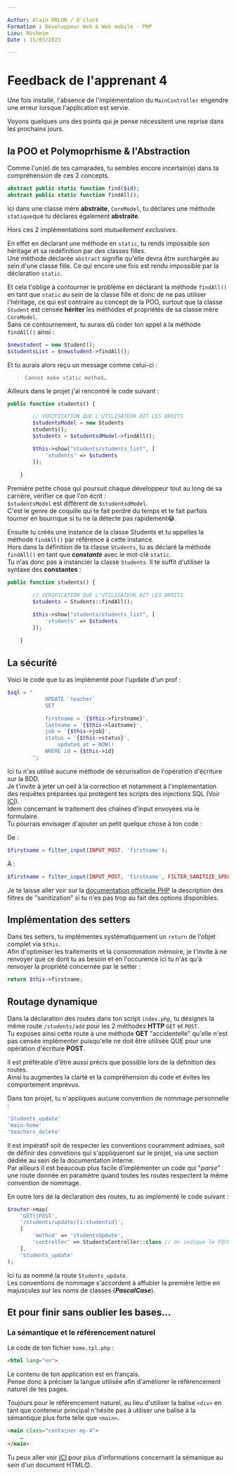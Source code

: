 ```yaml
---

Author: Alain ORLUK / O'clock  
Formation : Développeur Web & Web mobile - PHP 
Lieu: Rosheim
Date : 15/03/2023  

---
```

# **Feedback de l'apprenant 4**

Une fois installé, l'absence de l'implémentation du `MainController` engendre une erreur lorsque l'application est servie.  

Voyons quelques uns des points qui je pense nécessitent une reprise dans les prochains jours.  

## **la POO et Polymoprhisme & l'Abstraction**

Comme l'un(e) de tes camarades, tu sembles encore incertain(e) dans ta compréhension de ces 2 concepts.  

```php
abstract public static function find($id);
abstract public static function findAll();
```

Ici dans une classe mère **abstraite**, `CoreModel`, tu déclares une méthode `statique`que tu déclares également **abstraite**.  

Hors ces 2 implémentations sont *mutuellement exclusives*.  

En effet en déclarant une méthode en `static`, tu rends impossible son héritage et sa redéfinition par des classes filles.  
Une méthode déclarée `abstract` signifie qu'elle devra être surchargée au sein d'une classe fille. Ce qui encore une fois est rendu impossible par la déclaration `static`.  

Et cela t'oblige à contourner le problème en déclarant la méthode `findAll()` en tant que `static` au sein de la classe fille et donc de ne pas utiliser l'héritage, ce qui est contraire au concept de la POO, surtout que la classe `Student` est censée **hériter** les méthodes et propriétés de sa classe mère `CoreModel`.  
Sans ce contournement, tu aurais dû coder ton appel à la méthode `findAll()` ainsi :  

```php
$newstudent = new Student();
$studentsList = $newstudent->findAll();
```

Et tu aurais alors reçu un message comme celui-ci :  
> `Cannot make static method…`  

Ailleurs dans le projet j'ai rencontré le code suivant :  

```php
public function students() {

        // VERIFICATION QUE L'UTILISATEUR AIT LES DROITS
        $studentsModel = new Students
        students();
        $students = $studentsdModel->findAll();

        $this->show("students/students_list", [
            'students' => $students
        ]);
        
    }
```

Première petite chose qui poursuit chaque développeur tout au long de sa carrière, vérifier ce que l'on écrit :  
`$studentsModel` est différent de `$studentsdModel`.  
C'est le genre de coquille qui te fait perdre du temps et te fait parfois tourner en bourrique si tu ne la détecte pas rapidement😂.  

Ensuite tu créés une instance de la classe Students et tu appelles la méthode `findAll()` par référence à cette instance.  
Hors dans la définition de ta classe `Students`, tu as déclaré la méthode `findAll()` en tant que ***constante*** avec le mot-clé `static`.  
Tu n'as donc pas à instancier la classe `Students`. Il te suffit d'utiliser la syntaxe des **constantes** :  

```php
public function students() {

        // VERIFICATION QUE L'UTILISATEUR AIT LES DROITS
        $students = Students::findAll();

        $this->show("students/students_list", [
            'students' => $students
        ]);
        
    }
```

## **La sécurité**

Voici le code que tu as implémenté pour l'update d'un prof :  

```php
$sql = "
            UPDATE `teacher`
            SET

            firstname = '{$this->firstname}',
            lastname = '{$this->lastname}',
            job = '{$this->job}',
            status = '{$this->status}',
                updated_at = NOW()
            WHERE id = {$this->id}
        ";
```

Ici tu n'as utilisé aucune méthode de sécurisation de l'opération d'écriture sur la BDD.  
Je t'invite à jeter un oeil à la correction et notamment à l'implémentation des requêtes préparées qui protègent tes scripts des injections SQL (Voir [ICI](https://www.php.net/manual/fr/pdostatement.execute.php)).  
Idem concernant le traitement des chaînes d'input envoyées via le formulaire.  
Tu pourrais envisager d'ajouter un petit quelque chose à ton code :  

De :

```php
$firstname = filter_input(INPUT_POST, 'firstname');
```

À :  

```php
$firstname = filter_input(INPUT_POST, 'firstname', FILTER_SANITIZE_SPECIAL_CHARS);
```

Je te laisse aller voir sur la [documentation officielle PHP](https://www.php.net/manual/en/filter.filters.sanitize.php) la description des filtres de "sanitization" si tu n'es pas trop au fait des options disponibles.  

## **Implémentation des setters**  

Dans tes setters, tu implémentes systématiquement un `return` de l'objet complet via `$this`.  
Afin d'optimiser les traitements et la consommation mémoire, je t'invite à ne renvoyer que ce dont tu as besoin et en l'occurence ici tu n'as qu'à renvoyer la propriété concernée par le setter :  

```php
return $this->firstname;
```

## **Routage dynamique**

Dans la déclaration des routes dans ton script `index.php`, tu désignes la même route `/students/add` pour les 2 méthodes **HTTP** `GET` et `POST`.  
Tu exposes ainsi cette route à une méthode **GET** "accidentelle" qu'elle n'est pas censée implémenter puisqu'elle ne doit être utilisée QUE pour une opération d'écriture **POST**.  

Il est préférable d'être aussi précis que possible lors de la définition des routes.  
Ainsi tu augmentes la clarté et la compréhension du code et évites les comportement imprévus.  
  
Dans ton projet, tu n'appliques aucune convention de nommage personnelle :  

```php
'Students_update'
'main-home'
'teachers_delete'
```

Il est impératif soit de respecter les conventions couramment admises, soit de définir des convetions qui s'appliqueront sur le projet, via une section dédiée au sein de la documentation interne.  
Par ailleurs il est beaucoup plus facile d'implémenter un code qui "*parse*" une route donnée en paramètre quand toutes les routes respectent la même convention de nommage.  

En outre lors de la déclaration des routes, tu as implémenté le code suivant :  

```php
$router->map(
    'GET||POST',
    '/students/update/[i:studentid]',
    [
        'method' => 'studentsUpdate',
        'controller' => StudentsController::class // On indique le FQCN de la classe
    ],
    'Students_update'
);
```

Ici tu as nommé la route `Students_update`.  
Les conventions de nommage s'accordent à affubler la première lettre en majuscules sur les noms de classes (***PascalCase***).  

## **Et pour finir sans oublier les bases…**

### **La sémantique et le référencement naturel**

Le code de ton fichier `home.tpl.php` :  

```html
<html lang="en">
```

Le contenu de ton application est en français.  
Pense donc à préciser la langue utilisée afin d'améliorer le référencement naturel de tes pages.  

Toujours pour le référencement naturel, au lieu d'utiliser la balise `<div>` en tant que conteneur principal n'hésite pas à utiliser une balise à la sémantique plus forte telle que `<main>`.  

```html
<main class="container my-4">
    …
</main>
```

Tu peux aller voir [ICI](https://developer.mozilla.org/fr/docs/Glossary/Semantics) pour plus d'informations concernant la sémanique au sein d'un document HTML😊.  
